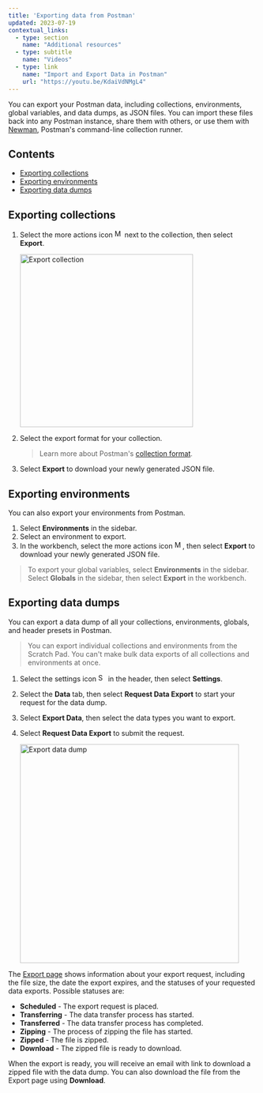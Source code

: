 ```yaml
---
title: 'Exporting data from Postman'
updated: 2023-07-19
contextual_links:
  - type: section
    name: "Additional resources"
  - type: subtitle
    name: "Videos"
  - type: link
    name: "Import and Export Data in Postman"
    url: "https://youtu.be/KdaiVdNMgL4"
---
```


You can export your Postman data, including collections, environments, global variables, and data dumps, as JSON files. You can import these files back into any Postman instance, share them with others, or use them with [Newman](/docs/collections/using-newman-cli/command-line-integration-with-newman/), Postman's command-line collection runner.

## Contents

* [Exporting collections](#exporting-collections)
* [Exporting environments](#exporting-environments)
* [Exporting data dumps](#exporting-data-dumps)

## Exporting collections

1. Select the more actions icon <img alt="More actions icon" src="https://assets.postman.com/postman-docs/icon-more-actions-v9.jpg#icon" width="16px"> next to the collection, then select **Export**.

   <img alt="Export collection" src="https://assets.postman.com/postman-docs/export-collection-v9.1.jpg" width="350px" />

1. Select the export format for your collection.

   > Learn more about Postman's [collection format](https://learning.postman.com/collection-format/getting-started/overview/).

1. Select **Export** to download your newly generated JSON file.

## Exporting environments

You can also export your environments from Postman.

1. Select **Environments** in the sidebar.
1. Select an environment to export.
1. In the workbench, select the more actions icon <img alt="More actions icon" src="https://assets.postman.com/postman-docs/icon-more-actions-v9.jpg#icon" width="16px">, then select **Export** to download your newly generated JSON file.

> To export your global variables, select **Environments** in the sidebar. Select **Globals** in the sidebar, then select **Export** in the workbench.

## Exporting data dumps

You can export a data dump of all your collections, environments, globals, and header presets in Postman.

> You can export individual collections and environments from the Scratch Pad. You can't make bulk data exports of all collections and environments at once.

1. Select the settings icon <img alt="Settings icon" src="https://assets.postman.com/postman-docs/icon-settings-v9.jpg#icon" width="16px"> in the header, then select **Settings**.

1. Select the **Data** tab, then select **Request Data Export** to start your request for the data dump.

1. Select **Export Data**, then select the data types you want to export.

1. Select **Request Data Export** to submit the request.

   <img alt="Export data dump" src="https://assets.postman.com/postman-docs/v10/import-export-data-dump-request-confirm-v10-16a.jpg" width="443px" />

The [Export page](http://go.postman.co/me/export) shows information about your export request, including the file size, the date the export expires, and the statuses of your requested data exports. Possible statuses are:

* **Scheduled** - The export request is placed.
* **Transferring** - The data transfer process has started.
* **Transferred** - The data transfer process has completed.
* **Zipping** - The process of zipping the file has started.
* **Zipped** - The file is zipped.
* **Download** - The zipped file is ready to download.

When the export is ready, you will receive an email with link to download a zipped file with the data dump. You can also download the file from the Export page using **Download**.
